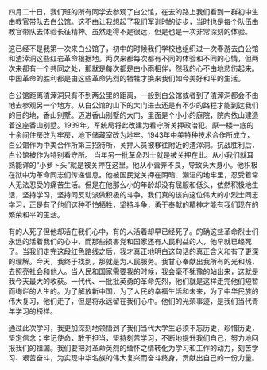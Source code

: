 ​	四月二十日，我们班的所有同学去参观了白公馆，在去的路上我们看到一群初中生由教官带队去白公馆。这不由让我想起了我们军训时的徒步，当时也是每个队伍由教官带队去体验长征精神。虽然走得不是很远，但是也是一次非常深刻的体验。

​	这已经不是我第一次来白公馆了，初中的时候我们学校也组织过一次春游去白公馆和渣滓洞这些红岩革命根据地。两次来都每次都有不同的体验和不同的心情，但两次来都有一个共同之处，那就是每次都是由小雨相伴，然我的心不由地悲伤起来。中国革命的胜利都是由这些革命先烈的牺牲才换来我们如今美好和平的生活。

​	白公馆距离渣滓洞只有不到两公里的距离，一般到白公馆或者到了渣滓洞都会不由地去参观另一个地方。从白公馆的山下的大门进去还是有不少的路程才能到达我们的目的地，香山别墅。迈进香山别墅的大门，里面是个小小的庭院，院内依山建造着这座香山别墅。1939年，军统局将此改建为看守所关押政治犯。原一楼一底的十余间住房改为牢房，地下储藏室改为地牢。1943年中美特种技术合作所成立，白公馆作为中美合作所第三招待所，关押人员被移往附近的渣滓洞。抗战胜利后，白公馆被作为特别看守所。 当年另一批革命烈士就是被关押在此。从小我们就耳熟能详的“小萝卜头”就是被关押在这里。他从小营养不良，导致头大身小。他积极在狱中为革命同志们传递信息。他被国民党关押在阴暗、潮湿的地牢里，忍受着常人无法忍受的痛苦生活。但是在他那么小的年龄却没有屈服和低头，依然积极地生活，坚持学习，坚持同反动派做积极的斗争。我们真的该向这位伟大的小烈士同志学习，正是有了他们这种不怕牺牲，坚持斗争，勇于奉献的精神才能有我们现在的繁荣和平的生活。

​	有的人死了但他却活在我们心中，有的人活着却早已经死了。的确这些革命烈士们永远的活着我们的心中，而那些损害党和国家还有人民利益的人，他早就已经死了。当我们走完这段红色路线之后，我才真正地明白这句话的真正含义和有了更深的理解。今天，我终于找到，那就是为人民服务。我甘心奉献出我所有的光和热，去照亮社会和他人。当人民和国家需要我的时候，我会毫不犹豫的站出来，这就是我今天最大的收获。一代代、一批批英勇的革命先烈，他们就是这样走完他们短暂而绚烂的人生的。为了解放新中国，为了人民的幸福生活和未来，为了中华民族的伟大复习，他们走了，但是将永远留在我们心中。他们的光荣事迹，是我们当代青年学习的榜样。

​	通过此次学习，我更加深刻地领悟到了我们当代大学生必须不忘历史，珍惜历史，坚定信念；牢记使命，敢于担当，坚持刻苦学习，不断地提升我们自己，努力地回报我们的祖国。我们要把对革命英烈的缅怀之情转化为学习和工作的动力，刻苦学习、艰苦奋斗，为实现中华名族的伟大复兴而奋斗终身，贡献出自己的一份力量。